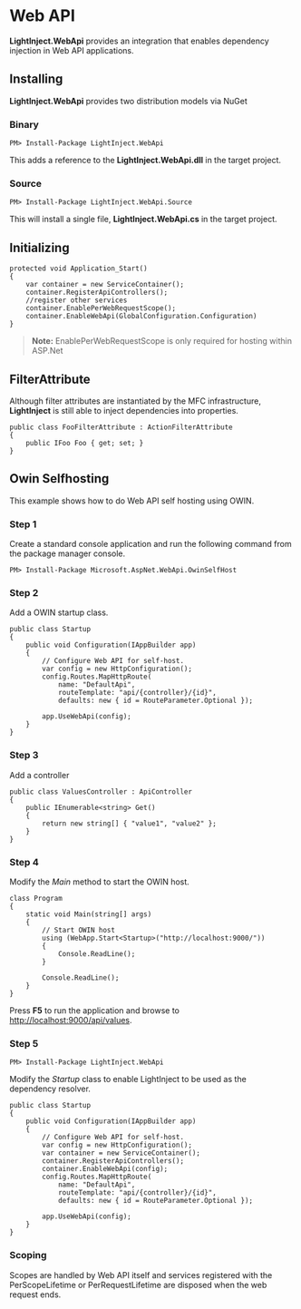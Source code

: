 # Web API #

**LightInject.WebApi** provides an integration that enables dependency injection in Web API applications.

## Installing ##

**LightInject.WebApi** provides two distribution models via NuGet

### Binary ###

<div class="nuget-badge" >
   <p>
         <code>PM&gt; Install-Package LightInject.WebApi </code>
   </p>
</div>

This adds a reference to the **LightInject.WebApi.dll** in the target project.

### Source ###

<div class="nuget-badge" >
   <p>
         <code>PM&gt; Install-Package LightInject.WebApi.Source </code>
   </p>
</div>

This will install a single file, **LightInject.WebApi.cs** in the target project.

## Initializing ##

    protected void Application_Start()
    {
        var container = new ServiceContainer();
        container.RegisterApiControllers();        
        //register other services
        container.EnablePerWebRequestScope();
        container.EnableWebApi(GlobalConfiguration.Configuration)              
    }

>**Note:** EnablePerWebRequestScope is only required for hosting within ASP.Net 


## FilterAttribute ##

Although filter attributes are instantiated by the MFC infrastructure, **LightInject** is still able to inject dependencies into properties.

    public class FooFilterAttribute : ActionFilterAttribute
    {
        public IFoo Foo { get; set; }
    }


## Owin Selfhosting ##

This example shows how to do Web API self hosting using OWIN.

### Step 1 ###

Create a standard console application and run the following command from the package manager console.

<div class="nuget-badge" >
   <p>
         <code>PM&gt; Install-Package Microsoft.AspNet.WebApi.OwinSelfHost </code>
   </p>
</div>



### Step 2 ###

Add a OWIN startup class.

    public class Startup
    {
        public void Configuration(IAppBuilder app)
        {                        
            // Configure Web API for self-host. 
            var config = new HttpConfiguration();          
            config.Routes.MapHttpRoute(
                name: "DefaultApi",
                routeTemplate: "api/{controller}/{id}",
                defaults: new { id = RouteParameter.Optional });

            app.UseWebApi(config); 
        }
    }
 

### Step 3 ###

Add a controller

    public class ValuesController : ApiController
    {        
        public IEnumerable<string> Get()
        {
            return new string[] { "value1", "value2" };
        }        
    } 

### Step 4 ###

Modify the *Main* method to start the OWIN host.

    class Program
    {
        static void Main(string[] args)
        {            
            // Start OWIN host 
            using (WebApp.Start<Startup>("http://localhost:9000/"))
            {
                Console.ReadLine(); 
            }

            Console.ReadLine(); 
        }
    }  

Press **F5** to run the application and browse to [http://localhost:9000/api/values](http://localhost:9000/api/values).

### Step 5 ###
  
<div class="nuget-badge" >
   <p>
         <code>PM&gt; Install-Package LightInject.WebApi </code>
   </p>
</div>

Modify the *Startup* class to enable LightInject to be used as the dependency resolver.

    public class Startup
    {
        public void Configuration(IAppBuilder app)
        {                        
            // Configure Web API for self-host. 
            var config = new HttpConfiguration();
            var container = new ServiceContainer();
            container.RegisterApiControllers();
            container.EnableWebApi(config);
            config.Routes.MapHttpRoute(
                name: "DefaultApi",
                routeTemplate: "api/{controller}/{id}",
                defaults: new { id = RouteParameter.Optional });

            app.UseWebApi(config); 
        }
    }   

### Scoping ###

Scopes are handled by Web API itself and services registered with the PerScopeLifetime or PerRequestLifetime are disposed when the web request ends.

